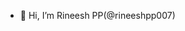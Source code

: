 - 👋 Hi, I’m Rineesh PP(@rineeshpp007)
<!---
rineeshpp007/rineeshpp007 is a ✨ special ✨ repository because its `README.md` (this file) appears on your GitHub profile.
You can click the Preview link to take a look at your changes.
--->
